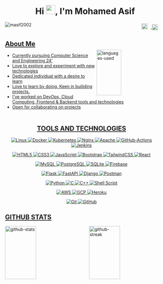 <div id="user-content-toc"  align="center">
  <ul>
    <summary><h1 align="center">Hi <img src="https://raw.githubusercontent.com/MartinHeinz/MartinHeinz/master/wave.gif" width="30px"/>,  I'm Mohamed Asif</h1></summary>
  </ul>
</div>

<img src="https://komarev.com/ghpvc/?username=masif2002&label=Profile%20views&color=0e75b6&style=for-the-badge" alt="masif2002" align="left" />
<h3 align="right">
  <a href="https://linkedin.com/in/masif2002" target="blank"><img align="center" src="https://raw.githubusercontent.com/rahuldkjain/github-profile-readme-generator/master/src/images/icons/Social/linked-in-alt.svg" alt="linkedin" height="20" width="20" style="margin-bottom:5px; margin-right:10px" />
 <a href="https://linkedin.com/in/masif2002" target="blank"><img align="center" src="https://user-images.githubusercontent.com/94846379/225494087-26a02b19-ed4f-4162-a466-bc1a34f35c9f.png" alt="website " height="20" width="20" />
</h3>

<h2> About Me </h2>
  <img align="right" width="40%" height="150px"  style="margin-top:-10px;" src="https://github-readme-stats.vercel.app/api/top-langs?username=masif2002&show_icons=true&locale=en&layout=compact&theme=merko" alt="languages-used" />
<div>
  <ul>
  <li>Currently pursuing Computer Science and Engineering 24'</li>
  <li>Love to explore and experiment with new technologies</li>
  <li>Dedicated individual with a desire to learn</li>
  <li>Love to learn by doing. Keen in builiding projects.</li>
  <li>I've worked on DevOps, Cloud Computing, Frontend & Backend tools and technologies</li>
  <li>Open for collaborating on projects</li>
  </ul>
<div>

 <h2 align="center" style="margin-top: 50px;">TOOLS AND TECHNOLOGIES</h2>
  <div align="center">
  <div>

  ![Linux](https://img.shields.io/badge/Linux-212125?style=for-the-badge&logo=linux&logoColor=f39100)
  ![Docker](https://img.shields.io/badge/Docker-ffffff?style=for-the-badge&logo=docker)
  ![Kubernetes](https://img.shields.io/badge/Kubernetes-326ce5?style=for-the-badge&logo=kubernetes&logoColor=white)
  ![Nginx](https://img.shields.io/badge/Nginx-009738?style=for-the-badge&logo=nginx&logoColor=white)
  ![Apache](https://img.shields.io/badge/Apache-862676?style=for-the-badge&logo=apache)
  ![GitHub-Actions](https://img.shields.io/badge/Github%20Actions-ffffff?style=for-the-badge&logo=githubactions)
  ![Jenkins](https://img.shields.io/badge/Jenkins-000000?style=for-the-badge&logo=jenkins&logoColor=f4342f)

  </div>
  <div>

  ![HTML5](https://img.shields.io/badge/html5-%23E34F26.svg?style=for-the-badge&logo=html5&logoColor=white)
  ![CSS3](https://img.shields.io/badge/css3-%231572B6.svg?style=for-the-badge&logo=css3&logoColor=white)
  ![JavaScript](https://img.shields.io/badge/javascript-%23323330.svg?style=for-the-badge&logo=javascript&logoColor=%23F7DF1E)
  ![Bootstrap](https://img.shields.io/badge/bootstrap-%23563D7C.svg?style=for-the-badge&logo=bootstrap&logoColor=white)
  ![TailwindCSS](https://img.shields.io/badge/tailwindcss-%2338B2AC.svg?style=for-the-badge&logo=tailwind-css&logoColor=white)
  ![React](https://img.shields.io/badge/react-%2320232a.svg?style=for-the-badge&logo=react&logoColor=%2361DAFB)

  </div>
  <div>

  ![MySQL](https://img.shields.io/badge/mysql-%2300f.svg?style=for-the-badge&logo=mysql&logoColor=white)
  ![PostgreSQL](https://img.shields.io/badge/Postgresql-30658c?style=for-the-badge&logo=postgresql&logoColor=white)
  ![SQLite](https://img.shields.io/badge/sqlite-%2307405e.svg?style=for-the-badge&logo=sqlite&logoColor=white)
  ![Firebase](https://img.shields.io/badge/firebase-%23039BE5.svg?style=for-the-badge&logo=firebase)

</div>
<div>

  ![Flask](https://img.shields.io/badge/flask-%23000.svg?style=for-the-badge&logo=flask&logoColor=white)
  ![FastAPI](https://img.shields.io/badge/FastAPI-005571?style=for-the-badge&logo=fastapi)
  ![Django](https://img.shields.io/badge/Django-0d4b32?style=for-the-badge&logo=django)
  ![Postman](https://img.shields.io/badge/Postman-FF6C37?style=for-the-badge&logo=postman&logoColor=white)

</div>
<div>

  ![Python](https://img.shields.io/badge/python-3670A0?style=for-the-badge&logo=python&logoColor=ffdd54)
  ![C](https://img.shields.io/badge/c-%2300599C.svg?style=for-the-badge&logo=c&logoColor=white)
  ![C++](https://img.shields.io/badge/c++-%2300599C.svg?style=for-the-badge&logo=c%2B%2B&logoColor=white)
  ![Shell Script](https://img.shields.io/badge/shell_script-%23121011.svg?style=for-the-badge&logo=gnu-bash&logoColor=white)

</div>

<div>

  ![AWS](https://img.shields.io/badge/AWS-232e3f?style=for-the-badge&logo=amazonaws&logoColor=fe9901)
  ![GCP](https://img.shields.io/badge/GCP-ffffff?style=for-the-badge&logo=googlecloud)
  ![Heroku](https://img.shields.io/badge/heroku-%23430098.svg?style=for-the-badge&logo=heroku&logoColor=white)

</div>
<div>

  ![Git](https://img.shields.io/badge/git-%23F05033.svg?style=for-the-badge&logo=git&logoColor=white)
  ![GitHub](https://img.shields.io/badge/github-%23121011.svg?style=for-the-badge&logo=github&logoColor=white)

</div>
</div>


<h2>GITHUB STATS</h2>

<img align="left" src="https://github-readme-stats.vercel.app/api?username=masif2002&show_icons=true&hide=issues&count_private=true&theme=merko" alt="github-stats" height="175px" width="45%" />
<img align="right" src="https://github-readme-streak-stats.herokuapp.com/?user=masif2002&theme=merko" alt="github-streak" height="175px" width="45%" />
